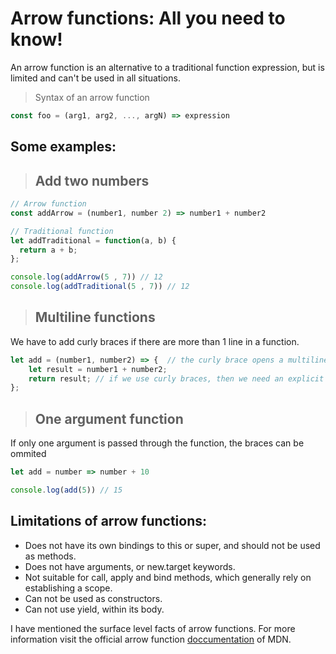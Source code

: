 # Arrow functions: All you need to know!

An arrow function is an alternative to a traditional function expression, but is limited and can't be used in all situations.

> Syntax of an arrow function
```javascript
const foo = (arg1, arg2, ..., argN) => expression
```

## Some examples:

> ## Add two numbers

```javascript
// Arrow function
const addArrow = (number1, number 2) => number1 + number2

// Traditional function
let addTraditional = function(a, b) {
  return a + b;
};

console.log(addArrow(5 , 7)) // 12
console.log(addTraditional(5 , 7)) // 12
```

> ## Multiline functions

We have to add curly braces if there are more than 1 line in a function.

```javascript
let add = (number1, number2) => {  // the curly brace opens a multiline function
    let result = number1 + number2;
    return result; // if we use curly braces, then we need an explicit "return"
};
```

> ## One argument function
If only one argument is passed through the function, the braces can be ommited

```javascript
let add = number => number + 10

console.log(add(5)) // 15
```

## Limitations of arrow functions:

+ Does not have its own bindings to this or super, and should not be used as methods.
+ Does not have arguments, or new.target keywords.
+ Not suitable for call, apply and bind methods, which generally rely on establishing a scope.
+ Can not be used as constructors.
+ Can not use yield, within its body.

I have mentioned the surface level facts of arrow functions. For more information visit the official arrow function [doccumentation](https://developer.mozilla.org/en-US/docs/Web/JavaScript/Reference/Functions/Arrow_functions) of MDN.